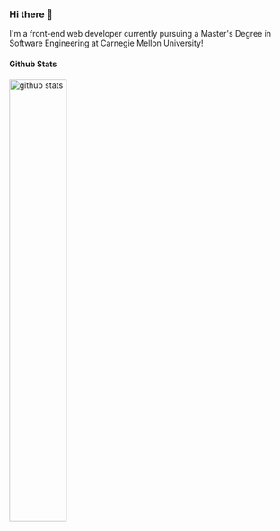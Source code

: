 ### Hi there 👋
I'm a front-end web developer currently pursuing a Master's Degree in Software Engineering at Carnegie Mellon University! 


#### Github Stats
<img src="https://github-readme-stats.vercel.app/api?username=BhandarkarPawan&show_icons=true&theme=github_dark" alt="github stats" width="45%" align="left"/>


